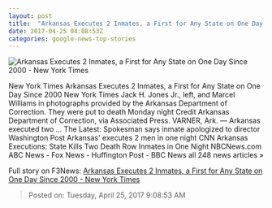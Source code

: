 ```yaml
---
layout: post
title:  "Arkansas Executes 2 Inmates, a First for Any State on One Day Since 2000 - New York Times"
date: 2017-04-25 04:08:53Z
categories: google-news-top-stories
---
```


![Arkansas Executes 2 Inmates, a First for Any State on One Day Since 2000 - New York Times](https://static01.nyt.com/images/2017/04/25/us/25arkansas/25arkansas-facebookJumbo.jpg)

New York Times Arkansas Executes 2 Inmates, a First for Any State on One Day Since 2000 New York Times Jack H. Jones Jr., left, and Marcel Williams in photographs provided by the Arkansas Department of Correction. They were put to death Monday night Credit Arkansas Department of Correction, via Associated Press. VARNER, Ark. — Arkansas executed two ... The Latest: Spokesman says inmate apologized to director Washington Post Arkansas' executes 2 men in one night CNN Arkansas Executions: State Kills Two Death Row Inmates in One Night NBCNews.com ABC News - Fox News - Huffington Post - BBC News all 248 news articles »


Full story on F3News: [Arkansas Executes 2 Inmates, a First for Any State on One Day Since 2000 - New York Times](http://www.f3nws.com/n/VZyvUG)

> Posted on: Tuesday, April 25, 2017 9:08:53 AM
